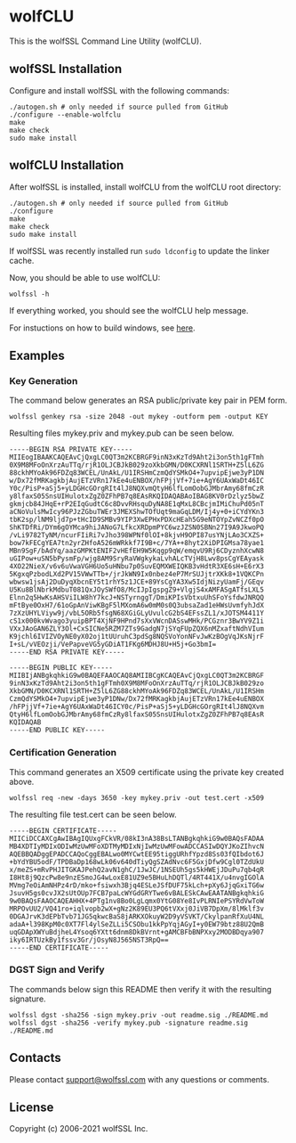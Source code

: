 # wolfCLU

This is the wolfSSL Command Line Utility (wolfCLU).

## wolfSSL Installation

Configure and install wolfSSL with the following commands:

```
./autogen.sh # only needed if source pulled from GitHub
./configure --enable-wolfclu
make
make check
sudo make install
```

## wolfCLU Installation

After wolfSSL is installed, install wolfCLU from the wolfCLU root directory:

```
./autogen.sh # only needed if source pulled from GitHub
./configure
make
make check
sudo make install
```

If wolfSSL was recently installed run `sudo ldconfig` to update the linker cache.

Now, you should be able to use wolfCLU:

```
wolfssl -h
```

If everything worked, you should see the wolfCLU help message.

For instuctions on how to build windows, see [here](ide/winvs/README.md).

## Examples

### Key Generation

The command below generates an RSA public/private key pair in PEM form.
```
wolfssl genkey rsa -size 2048 -out mykey -outform pem -output KEY
```
Resulting files mykey.priv and mykey.pub can be seen below.
```
-----BEGIN RSA PRIVATE KEY-----
MIIEogIBAAKCAQEAvCjQxgLC0QT3m2KCBRGF9inN3xKzTd9Aht2i3on5th1gFTmh
0X9M8MFoOnXrzAuTTq/rjR1OLJCBJkB029zoXkbGMN/D0KCXRNl1SRTH+Z5lL6ZG
88ckhMYoAk96FDZq83WCEL/UnAkL/U1IRSHmCzmQdYSMkO4+7upvipEjwe3yP1DN
w/Dx72fMRKagkbjAujETzVRn17kEe4uENBOX/hFPjjVf+7ie+AgY6UAxWaDt46IC
Y0c/PisP+aSj5+yLDGHcGOrgRIt4lJ8NQXvmQtyH6lfLomOobGJMbrAmy68fmCzR
y8lfaxS05SnsUIHulotxZgZ0ZFhPB7q8EAsRKQIDAQABAoIBAG8KV0rDzlyz5bwZ
gkmjcb84JHqE+rP2EIqGudtC6c8DvvRHsquDyNA8E1qMxL8CBcjmIMiChuPd05nT
aCNoVulsMwIcy96PJzZGbuTWEr3JMEXShwTOfUqt9maGqLDM/Ij4y+0+iCYdYKn3
tbK2sp/lNM9ljd7p+tHcID9SMBv9YIP3XwEPHxPDXcHEah5G9eNTOYpZvNCZf0pO
ShKTDfRi/DYm6gOYMca9hiJANoG7LfkcXRDpmPYC6wzJZSN0SBNn27I9A9JkwoPQ
/vLi9782TyNM/ncurFIiRi7vJho398WPNf0lOI+8kjvH9OPI87usYNjLAo3CXZS+
bow7kFECgYEA7tn2yrZHfoA526mWRkkf7I9B+c/7YA++8hyt2XiDPIGMsa78yae1
MBn9SgF/bAdYq/aazGMPKtENIF2vHEfEH9W5Kqgp9qW/emqvU9Rj6CDyznhXcwN8
uGIPow+uSN5bPysmFp/wjg8AM9SryRaVWgkykaLvhALcTVjH8Lwv8psCgYEAyask
4XO22NieX/v6v6uVwaVGH6Uo5uHNbu7p0SuvEQMXWEIQKB3vHdtR3XE6sH+E6rX3
5KgxqPzbodLXd2PV15VWwTTb+/jrJkWN9Ix0nbez4eP7MrSUJjtrXKk8+1VQKCPn
wbwsw1jsAj2DuDyqXbcnEY5t1rhY5z1JCE+89YsCgYA3Xw5IdjNizyUamFj/GEqv
U5Ku8BlNbrkMdbuT081QxJOySWfO8/McIJpIgspgZ9+VlgjS4xAMFASgATfsLXL5
Elnn2q5HwKsAHSViILW8hY7kcJ+NSTyrnggT/DmiKPIsVbtxuUhSFoYsfdwJNRQQ
mFtBye0OxH7/61oGpAnViwKBgF5lMXomA6w0mM0s0Q3ubsaZad1eHWsUvmfyhJdX
7zXzUHYLViyw9j/vbL5ORb5fsgN68XGiGLyUvulcG2bS4EFssZL1/xJOTSM4411Y
cS1x000kvWvago3yuipBPT4XjNF9HPnd7sXxVWcnDASswMHk/PCGznr3BwYV9Z1i
VXxJAoGAN6ZLY3Ol+CxSICNe5RZM7ZTs9GadgN7jSYqFUpZQX6nMZxaftNdhVIum
K9jchl6IVIZVOyNE0yX02oj1tUUruhC3pdSg8NQSVoYonNFvJwKzBOgVqJKsNjrF
I+sL/vVEOzji/VePapveVG5yGDiAT1FKg6MDHJ8U+H5j+Go3bmI=
-----END RSA PRIVATE KEY-----
```
```
-----BEGIN PUBLIC KEY-----
MIIBIjANBgkqhkiG9w0BAQEFAAOCAQ8AMIIBCgKCAQEAvCjQxgLC0QT3m2KCBRGF
9inN3xKzTd9Aht2i3on5th1gFTmh0X9M8MFoOnXrzAuTTq/rjR1OLJCBJkB029zo
XkbGMN/D0KCXRNl1SRTH+Z5lL6ZG88ckhMYoAk96FDZq83WCEL/UnAkL/U1IRSHm
CzmQdYSMkO4+7upvipEjwe3yP1DNw/Dx72fMRKagkbjAujETzVRn17kEe4uENBOX
/hFPjjVf+7ie+AgY6UAxWaDt46ICY0c/PisP+aSj5+yLDGHcGOrgRIt4lJ8NQXvm
QtyH6lfLomOobGJMbrAmy68fmCzRy8lfaxS05SnsUIHulotxZgZ0ZFhPB7q8EAsR
KQIDAQAB
-----END PUBLIC KEY-----
```
### Certification Generation

This command generates an X509 certificate using the private key created above.
```
wolfssl req -new -days 3650 -key mykey.priv -out test.cert -x509
```
The resulting file test.cert can be seen below.
```
-----BEGIN CERTIFICATE-----
MIICiDCCAXCgAwIBAgIQUxgFCkVR/08kI3nA38BsLTANBgkqhkiG9w0BAQsFADAA
MB4XDTIyMDIxODIwMzUwMFoXDTMyMDIxNjIwMzUwMFowADCCASIwDQYJKoZIhvcN
AQEBBQADggEPADCCAQoCggEBALwo0MYCwtEE95tiggURhfYpzd8Ss03fQIbdot6J
+bYdYBU5odF/TPDBaDp168wLk06v640dTiyQgSZAdNvc6F5GxjDfw9Cgl0TZdUkU
x/meZS+mRvPHJITGKAJPehQ2avN1ghC/1JwJC/1NSEUh5gs5kHWEjJDuPu7qb4qR
I8Ht8j9QzcPw8e9nzESmoJG4wLoxE81UZ9e5BHuLhDQTl/4RT441X/u4nvgIGOlA
MVmg7eOiAmNHPz4rD/mko+fsiwxh3Bjq4ESLeJSfDUF75kLch+pXy6JjqGxiTG6w
JsuvH5gs0cvJX2sUtOUp7FCB7paLcWYGdGRYTwe6vBALESkCAwEAATANBgkqhkiG
9w0BAQsFAAOCAQEAHHX+4PTg1nv8Bo0LgLqmx0YtG08Ye8IvPLRNIePSYRdVwToW
MRPOvUU2/VQ41ro+iqlvopb2wX+gNz2K89EU3PQ6tVXxj0JiVB7DpXm/8lMklf3v
0DGAJrvK3dEPbTvb71JG5qkwcBaS8jARKXOkuyW2D9yVSVKT/CkylpanRfXuU4NL
adaA+l398KpM0c0XT7Fl4ylSeZLLi5CSObu1kkPpYqjAGyI+y0EW79btz88U2QmB
uqGDApXWYuBdjheL4Ysoq6YXtt6dnm8DkBVrnt+gAMCBFbBNPXxy2MODBDqya907
iky6IRTUzkBy1fssv3Gr/jOsyN8J565NST3RpQ==
-----END CERTIFICATE-----
```
### DGST Sign and Verify

The commands below sign this README then verify it with the resulting signature.
```
wolfssl dgst -sha256 -sign mykey.priv -out readme.sig ./README.md
wolfssl dgst -sha256 -verify mykey.pub -signature readme.sig ./README.md
```

## Contacts

Please contact support@wolfssl.com with any questions or comments.

## License

Copyright (c) 2006-2021 wolfSSL Inc.
